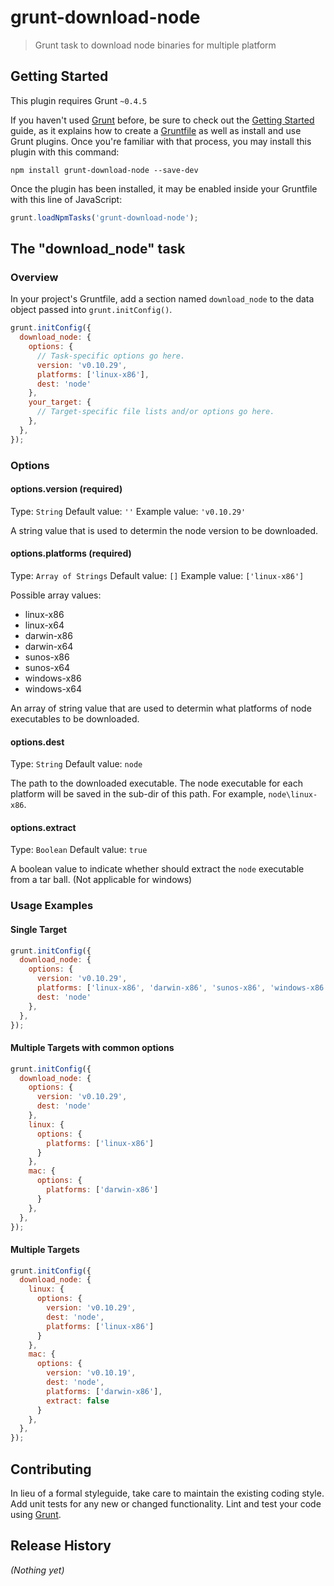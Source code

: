 # grunt-download-node

> Grunt task to download node binaries for multiple platform

## Getting Started
This plugin requires Grunt `~0.4.5`

If you haven't used [Grunt](http://gruntjs.com/) before, be sure to check out the [Getting Started](http://gruntjs.com/getting-started) guide, as it explains how to create a [Gruntfile](http://gruntjs.com/sample-gruntfile) as well as install and use Grunt plugins. Once you're familiar with that process, you may install this plugin with this command:

```shell
npm install grunt-download-node --save-dev
```

Once the plugin has been installed, it may be enabled inside your Gruntfile with this line of JavaScript:

```js
grunt.loadNpmTasks('grunt-download-node');
```

## The "download_node" task

### Overview
In your project's Gruntfile, add a section named `download_node` to the data object passed into `grunt.initConfig()`.

```js
grunt.initConfig({
  download_node: {
    options: {
      // Task-specific options go here.
      version: 'v0.10.29',
      platforms: ['linux-x86'],
      dest: 'node'
    },
    your_target: {
      // Target-specific file lists and/or options go here.
    },
  },
});
```

### Options

#### options.version (required)
Type: `String`
Default value: `''`
Example value: `'v0.10.29'`

A string value that is used to determin the node version to be downloaded.

#### options.platforms (required)
Type: `Array of Strings`
Default value: `[]`
Example value: `['linux-x86']`

Possible array values:
- linux-x86
- linux-x64
- darwin-x86
- darwin-x64
- sunos-x86
- sunos-x64
- windows-x86
- windows-x64

An array of string value that are used to determin what platforms of node executables to be downloaded.

#### options.dest
Type: `String`
Default value: `node`

The path to the downloaded executable. The node executable for each platform will be saved in the sub-dir of this path. For example, `node\linux-x86`.

#### options.extract
Type: `Boolean`
Default value: `true`

A boolean value to indicate whether should extract the `node` executable from a tar ball. (Not applicable for windows)

### Usage Examples

#### Single Target

```js
grunt.initConfig({
  download_node: {
    options: {
      version: 'v0.10.29',
      platforms: ['linux-x86', 'darwin-x86', 'sunos-x86', 'windows-x86'],
      dest: 'node'
    },
  },
});
```

#### Multiple Targets with common options

```js
grunt.initConfig({
  download_node: {
    options: {
      version: 'v0.10.29',
      dest: 'node'
    },
    linux: {
      options: {
        platforms: ['linux-x86']
      }
    },
    mac: {
      options: {
        platforms: ['darwin-x86']
      }
    },
  },
});
```

#### Multiple Targets

```js
grunt.initConfig({
  download_node: {
    linux: {
      options: {
        version: 'v0.10.29',
        dest: 'node',
        platforms: ['linux-x86']
      }
    },
    mac: {
      options: {
        version: 'v0.10.19',
        dest: 'node',
        platforms: ['darwin-x86'],
        extract: false
      }
    },
  },
});
```

## Contributing
In lieu of a formal styleguide, take care to maintain the existing coding style. Add unit tests for any new or changed functionality. Lint and test your code using [Grunt](http://gruntjs.com/).

## Release History
_(Nothing yet)_
